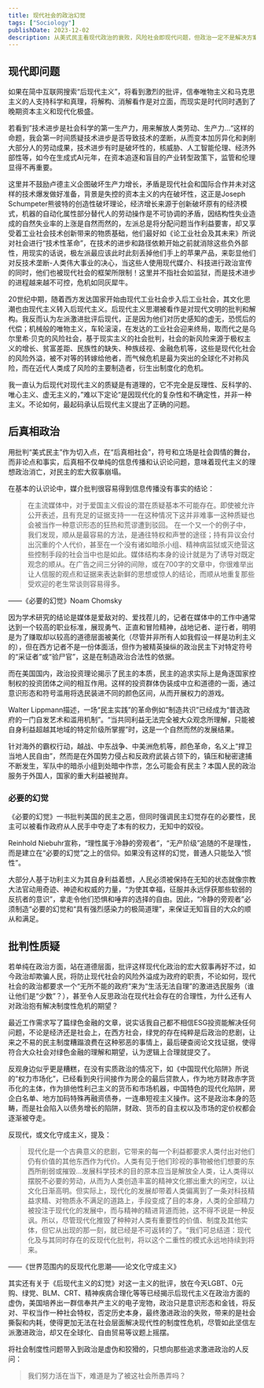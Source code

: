 ```yaml
---
title: 现代社会的政治幻觉
tags: ["Sociology"]
publishDate: 2023-12-02
description: 从美式民主看现代政治的衰败，风险社会即现代问题，但政治一定不是解决方案。
---
```


## 现代即问题

如果在简中互联网搜索“后现代主义”，将看到激烈的批评，信奉唯物主义和马克思主义的人支持科学和真理，将解构、消解看作是对立面，而现实是时代同时遇到了晚期资本主义和现代化极盛。

若看到”技术进步是社会科学的第一生产力，用来解放人类劳动、生产力...“这样的命题，我会第一时间质疑技术进步是否导致技术的垄断，从而变本加厉异化和剥削大部分人的劳动成果，技术进步有时是破坏性的，核威胁、人工智能伦理、经济外部性等，如今在生成式AI元年，在资本追逐和盲目的产业转型政策下，监管和伦理显得不再重要。

这里并不鼓励卢德主义企图破坏生产力增长，矛盾是现代社会和国际合作并未对这样的技术爆发做好准备，背景是失控的资本主义的内在破坏性，这正是Joseph Schumpeter熊彼特的创造性破坏理论，经济增长来源于创新破坏原有的经济模式，机器的自动化属性部分替代人的劳动操作是不可协调的矛盾，因结构性失业造成的自然失业率的上涨是自然而然的，左派总是将分配问题当作利益要害，却又享受着工业社会技术创新带来的物质基础，他们最好如《论工业社会及其未来》所说对社会进行“技术性革命”，在技术的进步和路径依赖开始之前就消除这些负外部性，用现实的话说，极左派最应该此时此刻丢掉他们手上的苹果产品，来彰显他们对反技术垄断-人类伟大事业的决心，当这些人使用现代媒介、科技进行政治宣传的同时，他们也被现代社会的框架所限制！这里并不指社会如监狱，而是技术进步的进程越来越不可控，危机如同灰犀牛。

20世纪中期，随着西方发达国家开始由现代工业社会步入后工业社会，其文化思潮也由现代主义转入后现代主义。后现代主义思潮被看作是对现代文明的批判和解构。我反而认为左派激进批评后现代，正是因为他们对历史感知的虚无，恐慌后的代偿；机械般的唯物主义，车轮滚滚，在发达的工业社会迎来终局，取而代之是乌尔里希·贝克的风险社会，基于现实主义的社会批判，社会的新风险来源于极权主义的增长、贫富差距、民族性的缺失、种族歧视、金融危机等，这些是现代化社会的风险外溢，被不对等的转嫁给他者，而气候危机是最为突出的全球化不对称风险，而在近代人类成了风险的主要制造者，衍生出制度化的危机。

我一直认为后现代对现代主义的质疑是有道理的，它不完全是反理性、反科学的、唯心主义、虚无主义的，”难以下定论“是因现代化的复杂性和不确定性，并非一种主义。不论如何，最起码承认后现代主义提出了正确的问题。

## 后真相政治

用批判“美式民主”作为切入点，在“后真相社会”，符号和立场是社会舆情的舞台，而非论点和事实，后真相不仅单纯的信息传播和认识论问题，意味着现代主义的理想政治消亡，对民主的宏大叙事崩塌。

在基本的认识论中，媒介批判很容易得到信息传播没有事实的结论：

> 在主流媒体中，对于爱国主义假设的潜在质疑基本不可能存在。即使被允许公开表述，且有充足的证据支持一一在这种情况下这并非难事一这种质疑也会被当作一种意识形态的狂热和荒谬遭到驳回。 在一个又一个的例子中，我们发现，顺从是最容易的方法，是通往特权和声誉的途径；持有异议会付出沉重的个人代价，甚至在一个没有诸如暗杀小组、精神病监狱或灭绝营这些控制手段的社会当中也是如此。媒体结构本身的设计就是为了诱导对既定观念的顺从。在广告之间三分钟的间隙，或在700字的文章中，你很难举出让人信服的观点和证据来表达新鲜的思想或惊人的结论，而顺从地重复那些受欢迎的老生常谈则容易得多。

——《必要的幻觉》Noam Chomsky

因为学术研究的结论是媒体是爱敌对的、爱找茬儿的，记者在媒体中的工作中通常达到一个较高的职业标准，展现勇气、正直和冒险精神，战地记者、逆行者，明明是为了赚取却以较高的道德层面被美化（尽管并非所有人如我假设一样是功利主义的），但在西方记者不是一份体面活，但作为被精英操纵的政治民主下对特定符号的“采证者”或“验尸官”，这是在制造政治合法性的依据。

而在美国国内，政治投资理论揭示了民主的本质，民主的追求实际上是角逐国家控制权的投资团体之间的相互作用。这样的投资群体伪装成中立和道德的一面，通过意识形态和符号滥用将选民装进不同的颜色区间，从而开展权力的游戏。

Walter Lippmann描述，一场“民主实践”的革命例如“制造共识”已经成为“普选政府的一门自发艺术和滥用机制”。“当共同利益无法完全被大众观念所理解，只能被自身利益超越其地域的特定阶级所掌握”时，这是一个自然而然的发展结果。

针对海外的霸权行动，越战、中东战争、中美洲危机等，颜色革命，名义上“捍卫当地人民自由”，然而是在外国势力侵占和反政府武装占领下的，镇压和秘密逮捕不断发生，军队中的暗杀小组到处暗中作祟，怎么可能会有民主？本国人民的政治服务于外国人，国家的重大利益被抛弃。

### 必要的幻觉

《必要的幻觉》一书批判美国的民主之恶，但同时强调民主幻觉存在的必要性，民主可以被看作政府从人民手中夺走了本有的权力，无知中的奴役。

Reinhold Niebuhr宣称，“理性属于冷静的旁观者”，“无产阶级”追随的不是理性，而是建立在“必要的幻觉”之上的信仰。如果没有这样的幻觉，普通人只能坠入“惯性”。

大部分人基于功利主义为其自身利益着想，人民必须被保持在无知的状态就像宗教大法官动用奇迹、神迹和权威的力量，“为使其幸福，征服并永远俘获那些软弱的反抗者的意识”，拿走令他们恐惧和唾弃的选择的自由。因此，“冷静的旁观者”必须制造“必要的幻觉和“具有强烈感染力的极简道理”，来保证无知盲目的大众的顺从和满足。

## 批判性质疑

若单纯在政治方面，站在道德层面，批评这样现代化政治的宏大叙事再好不过，如今政治却欺骗人民，将防止现代社会的风险外溢成为政府的职责，不论如何，现代社会的政治都要求一个“无所不能的政府”来为“生活无法自理”的激进选民服务（谁让他们是“少数”？），甚至令人反思政治在现代社会存在的合理性，为什么还有人对政治抱有解决制度性危机的期望？

最近工作需求写了篇绿色金融的文章，说实话我自己都不相信ESG投资能解决任何问题，不论是经济还是社会上，在西方社会，绿党的存在纯粹是后政治的悲剧，让来之不易的民主制度糟蹋浪费在这种邪恶的事情上，最后硬查阅论文找证据，使得符合大众社会对绿色金融的理解和期望，认为逻辑上合理就提交了。

反观身边似乎更是糟糕，在没有实质政治的情况下，如《中国现代化陷阱》所说的“权力市场化”，已经看到央行间接作为房企的最后贷款人，作为地方财政赤字货币化的主体，作为排他性利己主义的货币和市场机器，中国特色的现代化陷阱，房企白名单、地方加码特殊再融资债券，一连串短视主义操作。这不是政治本身的范畴，而是社会陷入以债务增长的陷阱，财政、货币的自主权以及市场的定价权都会逐渐被夺走。

反现代，或文化守成主义，提及：

> 现代化是一个古典意义的悲剧，它带来的每一个利益都要求人类付出对他们仍有价值的其他东西作为代价。人类有见于他们珍视的事物被他们想要的东西所削弱或摧毁...发展科学技术的目的原本应当是解放全人类，让人类得以摆脱不必要的劳动，从而为人类创造丰富的精神文化挪出重大的闲空，以让文化日渐高明。但实际上，现代化的发展却带着人类偏离到了一条对科技精益求精、对物质永不满足的道路上，手段变成了目的本身，人类的全部精力被投注于现代化的发展中，而与精神的精进背道而驰，这不得不说是一种反讽。所以，尽管现代化推毁了种种对人类有重要性的价值、制度及其他实体，但它从出现的那一刻，就已经是不可返转的了。“我们可总结道：现代化及与其同时存在的反现代化批判，将以这个二重性的模式永远地持续到将来。

——《世界范围内的反现代化思潮——论文化守成主义》

其实还有关于《后现代主义的幻觉》对这一主义的批评，放在今天LGBT、0元购、绿党、BLM、CRT、精神疾病合理化等等已经揭示后现代主义在政治方面的虚伪，美国培养出一群信奉共产主义的电子宠物，政治只是意识形态和金钱，将反对、平权当作一种社会特权，否定历史本身，最终激进政治的失败，带来的是社会撕裂和内耗，使得更加无法在社会层面解决现代性的制度性危机，尽管如此坚信左派激进政治，却又在全球化、自由贸易等议题上摇摆。

将社会制度性问题带入到政治是虚伪和狡猾的，只想向那些追求激进政治的人反问：

> 我们努力活在当下，难道是为了被这社会所愚弄吗？

